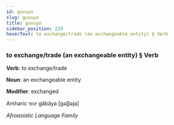 ```yaml
---
id: guvuyo
slug: guvuyo
title: guvuyo
sidebar_position: 229
hoverText: to exchange/trade (an exchangeable entity) § Verb
---
```


### to exchange/trade (an exchangeable entity) § Verb

**Verb**: to exchange/trade

**Noun**: an exchangeable entity

**Modifier**: exchanged

Amharic ገበያ gäbäya [gəβ̞əja]

*Afroasiatic Language Family*